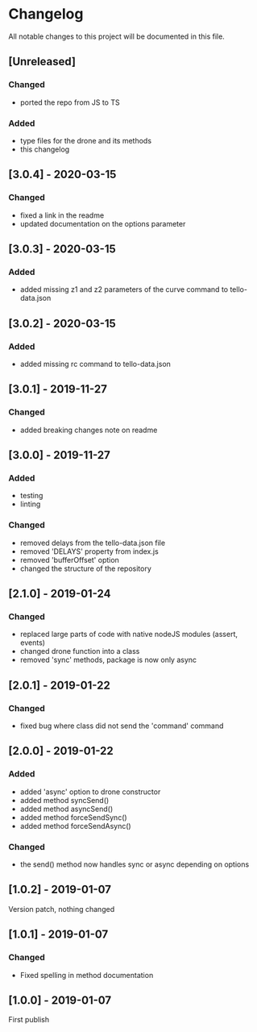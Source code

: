 # Changelog

All notable changes to this project will be documented in this file.

## [Unreleased]

### Changed
- ported the repo from JS to TS

### Added
- type files for the drone and its methods
- this changelog

## [3.0.4] - 2020-03-15
### Changed
- fixed a link in the readme
- updated documentation on the options parameter


## [3.0.3] - 2020-03-15
### Added
- added missing z1 and z2 parameters of the curve command to tello-data.json

## [3.0.2] - 2020-03-15

### Added
- added missing rc command to tello-data.json

## [3.0.1] - 2019-11-27

### Changed
- added breaking changes note on readme


## [3.0.0] - 2019-11-27

### Added
- testing
- linting

### Changed
- removed delays from the tello-data.json file
- removed 'DELAYS' property from index.js
- removed 'bufferOffset' option
- changed the structure of the repository

## [2.1.0] - 2019-01-24

### Changed
- replaced large parts of code with native nodeJS modules (assert, events)
- changed drone function into a class
- removed 'sync' methods, package is now only async

## [2.0.1] - 2019-01-22

### Changed
- fixed bug where class did not send the 'command' command

## [2.0.0] - 2019-01-22

### Added
- added 'async' option to drone constructor
- added method syncSend()
- added method asyncSend()
- added method forceSendSync()
- added method forceSendAsync()

### Changed
- the send() method now handles sync or async depending on options

## [1.0.2] - 2019-01-07
Version patch, nothing changed

## [1.0.1] - 2019-01-07

### Changed
- Fixed spelling in method documentation

## [1.0.0] - 2019-01-07
First publish